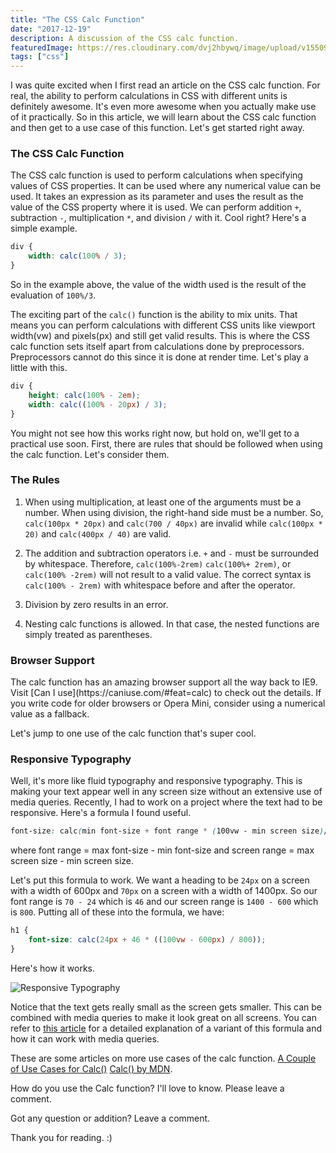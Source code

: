 ```yaml
---
title: "The CSS Calc Function"
date: "2017-12-19"
description: A discussion of the CSS calc function.
featuredImage: https://res.cloudinary.com/dvj2hbywq/image/upload/v1550930072/potrait.jpg
tags: ["css"]
---
```


I was quite excited when I first read an article on the CSS calc function. 
For real, the ability to perform calculations in CSS with different units is definitely awesome. It's even more awesome when you actually make use of it practically. So in this article, we will learn about the CSS calc function and then get to a use case of this function. Let's get started right away.

<h3><b>The CSS Calc Function</b></h3>

The CSS calc function is used to perform calculations when specifying values of CSS properties. It can be used where any numerical value can be used. It takes an expression as its parameter and uses the result as the value of the CSS property where it is used. We can perform addition ` + `, subtraction ` - `, multiplication ` * `, and division ` / ` with it. Cool right? Here's a simple example.

```CSS
div {
    width: calc(100% / 3);
}
```
So in the example above, the value of the width used is the result of the evaluation of ` 100%/3 `.

The exciting part of the `calc()` function is the ability to mix units. That means you can perform calculations with different CSS units like viewport width(vw) and pixels(px) and still get valid results. This is where the CSS calc function sets itself apart from calculations done by preprocessors. Preprocessors cannot do this since it is done at render time. Let's play a little with this.

```CSS
div {
    height: calc(100% - 2em);
    width: calc((100% - 20px) / 3);
}
```

You might not see how this works right now, but hold on, we'll get to a practical use soon. First, there are rules that should be followed when using the calc function. Let's consider them.

<h3><b>The Rules </b></h3>

1. When using multiplication, at least one of the arguments must be a number. When using division, the right-hand side must be a number. So, `calc(100px * 20px)` and `calc(700 / 40px)` are invalid while `calc(100px * 20)` and `calc(400px / 40)` are valid.

2. The addition and subtraction operators i.e. `+` and `-` must be surrounded by whitespace. Therefore, `calc(100%-2rem)` `calc(100%+ 2rem)`, or `calc(100% -2rem)` will not result to a valid value. The correct syntax is `calc(100% - 2rem)` with whitespace before and after the operator.

3. Division by zero results in an error.

4. Nesting calc functions is allowed. In that case, the nested functions are simply treated as parentheses.

<h3><b>Browser Support</b></h3>
The calc function has an amazing browser support all the way back to IE9. Visit [Can I use](https://caniuse.com/#feat=calc) to check out the details.  If you write code for older browsers or Opera Mini, consider using a numerical value as a fallback.

Let's jump to one use of the calc function that's super cool.

 <h3><b>Responsive Typography</b></h3>

Well, it's more like fluid typography and responsive typography. This is making your text appear well in any screen size without an extensive use of media queries. Recently, I had to work on a project where the text had to be responsive. Here's a formula I found useful. 

```css
font-size: calc(min font-size + font range * (100vw - min screen size)/ screen range);
```

where font range = max font-size - min font-size
and screen range = max screen size - min screen size.

Let's put this formula to work. We want a heading to be `24px` on a screen with a width of 600px and `70px` on a screen with a width of 1400px. So our font range is `70 - 24` which is `46` and our screen range is `1400 - 600` which is `800`. Putting all of these into the formula, we have:

```css
h1 {
    font-size: calc(24px + 46 * ((100vw - 600px) / 800));
}
```
Here's how it works.

![Responsive Typography](http://res.cloudinary.com/dvj2hbywq/image/upload/v1513715493/Dec-19-2017-8_54-PM_qvjd5g.gif)

Notice that the text gets really small as the screen gets smaller. This can be combined with media queries to make it look great on all screens. You can refer to [this article](https://dev.to/promhize/completely-responsive-css-values-no-not-media-queries-d4l) for a detailed explanation of a variant of this formula and how it can work with media queries.  

These are some articles on more use cases of the calc function.
[A Couple of Use Cases for Calc()](https://css-tricks.com/a-couple-of-use-cases-for-calc/)
[Calc() by MDN](https://developer.mozilla.org/en-US/docs/Web/CSS/calc).

How do you use the Calc function? I'll love to know. Please leave a comment.

Got any question or addition? Leave a comment. 

Thank you for reading. :)